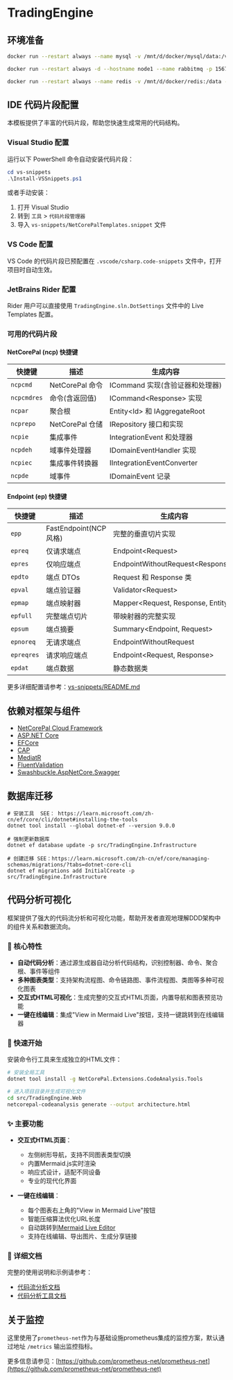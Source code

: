 # TradingEngine

## 环境准备

```bash
docker run --restart always --name mysql -v /mnt/d/docker/mysql/data:/var/lib/mysql -e MYSQL_ROOT_PASSWORD=123456 -p 3306:3306 -d mysql:latest

docker run --restart always -d --hostname node1 --name rabbitmq -p 15672:15672 -p 5672:5672 rabbitmq:3-management

docker run --restart always --name redis -v /mnt/d/docker/redis:/data -p 6379:6379 -d redis:5.0.7 redis-server
```

## IDE 代码片段配置

本模板提供了丰富的代码片段，帮助您快速生成常用的代码结构。

### Visual Studio 配置

运行以下 PowerShell 命令自动安装代码片段：

```powershell
cd vs-snippets
.\Install-VSSnippets.ps1
```

或者手动安装：

1. 打开 Visual Studio
2. 转到 `工具` > `代码片段管理器`
3. 导入 `vs-snippets/NetCorePalTemplates.snippet` 文件

### VS Code 配置

VS Code 的代码片段已预配置在 `.vscode/csharp.code-snippets` 文件中，打开项目时自动生效。

### JetBrains Rider 配置

Rider 用户可以直接使用 `TradingEngine.sln.DotSettings` 文件中的 Live Templates 配置。

### 可用的代码片段

#### NetCorePal (ncp) 快捷键
| 快捷键 | 描述 | 生成内容 |
|--------|------|----------|
| `ncpcmd` | NetCorePal 命令 | ICommand 实现(含验证器和处理器) |
| `ncpcmdres` | 命令(含返回值) | ICommand&lt;Response&gt; 实现 |
| `ncpar` | 聚合根 | Entity&lt;Id&gt; 和 IAggregateRoot |
| `ncprepo` | NetCorePal 仓储 | IRepository 接口和实现 |
| `ncpie` | 集成事件 | IntegrationEvent 和处理器 |
| `ncpdeh` | 域事件处理器 | IDomainEventHandler 实现 |
| `ncpiec` | 集成事件转换器 | IIntegrationEventConverter |
| `ncpde` | 域事件 | IDomainEvent 记录 |

#### Endpoint (ep) 快捷键
| 快捷键 | 描述 | 生成内容 |
|--------|------|----------|
| `epp` | FastEndpoint(NCP风格) | 完整的垂直切片实现 |
| `epreq` | 仅请求端点 | Endpoint&lt;Request&gt; |
| `epres` | 仅响应端点 | EndpointWithoutRequest&lt;Response&gt; |
| `epdto` | 端点 DTOs | Request 和 Response 类 |
| `epval` | 端点验证器 | Validator&lt;Request&gt; |
| `epmap` | 端点映射器 | Mapper&lt;Request, Response, Entity&gt; |
| `epfull` | 完整端点切片 | 带映射器的完整实现 |
| `epsum` | 端点摘要 | Summary&lt;Endpoint, Request&gt; |
| `epnoreq` | 无请求端点 | EndpointWithoutRequest |
| `epreqres` | 请求响应端点 | Endpoint&lt;Request, Response&gt; |
| `epdat` | 端点数据 | 静态数据类 |

更多详细配置请参考：[vs-snippets/README.md](vs-snippets/README.md)

## 依赖对框架与组件

+ [NetCorePal Cloud Framework](https://github.com/netcorepal/netcorepal-cloud-framework)
+ [ASP.NET Core](https://github.com/dotnet/aspnetcore)
+ [EFCore](https://github.com/dotnet/efcore)
+ [CAP](https://github.com/dotnetcore/CAP)
+ [MediatR](https://github.com/jbogard/MediatR)
+ [FluentValidation](https://docs.fluentvalidation.net/en/latest)
+ [Swashbuckle.AspNetCore.Swagger](https://github.com/domaindrivendev/Swashbuckle.AspNetCore)

## 数据库迁移

```shell
# 安装工具  SEE： https://learn.microsoft.com/zh-cn/ef/core/cli/dotnet#installing-the-tools
dotnet tool install --global dotnet-ef --version 9.0.0

# 强制更新数据库
dotnet ef database update -p src/TradingEngine.Infrastructure 

# 创建迁移 SEE：https://learn.microsoft.com/zh-cn/ef/core/managing-schemas/migrations/?tabs=dotnet-core-cli
dotnet ef migrations add InitialCreate -p src/TradingEngine.Infrastructure 
```

## 代码分析可视化

框架提供了强大的代码流分析和可视化功能，帮助开发者直观地理解DDD架构中的组件关系和数据流向。

### 🎯 核心特性

+ **自动代码分析**：通过源生成器自动分析代码结构，识别控制器、命令、聚合根、事件等组件
+ **多种图表类型**：支持架构流程图、命令链路图、事件流程图、类图等多种可视化图表
+ **交互式HTML可视化**：生成完整的交互式HTML页面，内置导航和图表预览功能
+ **一键在线编辑**：集成"View in Mermaid Live"按钮，支持一键跳转到在线编辑器

### 🚀 快速开始

安装命令行工具来生成独立的HTML文件：

```bash
# 安装全局工具
dotnet tool install -g NetCorePal.Extensions.CodeAnalysis.Tools

# 进入项目目录并生成可视化文件
cd src/TradingEngine.Web
netcorepal-codeanalysis generate --output architecture.html
```

### ✨ 主要功能

+ **交互式HTML页面**：
  + 左侧树形导航，支持不同图表类型切换
  + 内置Mermaid.js实时渲染
  + 响应式设计，适配不同设备
  + 专业的现代化界面

+ **一键在线编辑**：
  + 每个图表右上角的"View in Mermaid Live"按钮
  + 智能压缩算法优化URL长度
  + 自动跳转到[Mermaid Live Editor](https://mermaid.live/)
  + 支持在线编辑、导出图片、生成分享链接

### 📖 详细文档

完整的使用说明和示例请参考：

+ [代码流分析文档](https://netcorepal.github.io/netcorepal-cloud-framework/zh/code-analysis/code-flow-analysis/)
+ [代码分析工具文档](https://netcorepal.github.io/netcorepal-cloud-framework/zh/code-analysis/code-analysis-tools/)

## 关于监控

这里使用了`prometheus-net`作为与基础设施prometheus集成的监控方案，默认通过地址 `/metrics` 输出监控指标。

更多信息请参见：[https://github.com/prometheus-net/prometheus-net](https://github.com/prometheus-net/prometheus-net)


